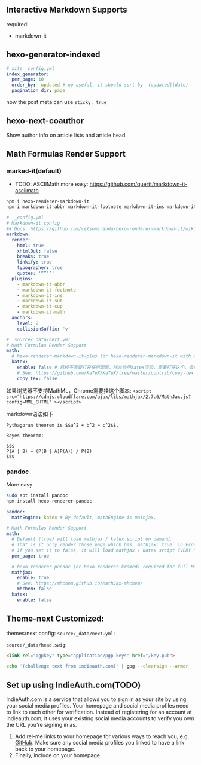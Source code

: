 ## Interactive Markdown Supports

required:

* markdown-it

## hexo-generator-indexed

```yml
# site _config.yml
index_generator:
  per_page: 10
  order_by: -updated # no useful, it should sort by -(updated||date)
  pagination_dir: page
```

now the post meta can use `sticky: true`

## hexo-next-coauthor

Show author info on article lists and article head.

## Math Formulas Render Support

### marked-it(default)

* TODO: ASCIIMath more easy: https://github.com/quertt/markdown-it-asciimath

```bash
npm i hexo-renderer-markdown-it
npm i markdown-it-abbr markdown-it-footnote markdown-it-ins markdown-it-sub markdown-it-sup markdown-it-math
```

```yml
#  _config.yml
# Markdown-it config
## Docs: https://github.com/celsomiranda/hexo-renderer-markdown-it/wiki
markdown:
  render:
    html: true
    xhtmlOut: false
    breaks: true
    linkify: true
    typographer: true
    quotes: '“”‘’'
  plugins:
    - markdown-it-abbr
    - markdown-it-footnote
    - markdown-it-ins
    - markdown-it-sub
    - markdown-it-sup
    - markdown-it-math
  anchors:
    level: 2
    collisionSuffix: 'v'
```

```yml
#  source/_data/next.yml
# Math Formulas Render Support
math:
  # hexo-renderer-markdown-it-plus (or hexo-renderer-markdown-it with markdown-it-katex plugin) required for full Katex support.
  katex:
    enable: false # 已经不需要打开任何配置，除非你用katex渲染，需要打开这个，会自动引入katex的css
    # See: https://github.com/KaTeX/KaTeX/tree/master/contrib/copy-tex
    copy_tex: false
```

如果浏览器不支持MathML，Chrome需要挂这个脚本:
`<script src="https://cdnjs.cloudflare.com/ajax/libs/mathjax/2.7.6/MathJax.js?config=MML_CHTML" ></script>`


markdown语法如下

```
Pythagoran theorem is $$a^2 + b^2 = c^2$$.

Bayes theorem:

$$$
P(A | B) = (P(B | A)P(A)) / P(B)
$$$
```
### pandoc

More easy

```bash
sudo apt install pandoc
npm install hexo-renderer-pandoc
```

```yml
pandoc:
  mathEngine: katex # By default, mathEngine is mathjax.
```

```yml
# Math Formulas Render Support
math:
  # Default (true) will load mathjax / katex script on demand.
  # That is it only render those page which has `mathjax: true` in Front-matter.
  # If you set it to false, it will load mathjax / katex srcipt EVERY PAGE.
  per_page: true

  # hexo-renderer-pandoc (or hexo-renderer-kramed) required for full MathJax support.
  mathjax:
    enable: true
    # See: https://mhchem.github.io/MathJax-mhchem/
    mhchem: false
  katex:
    enable: false
```

## Theme-next Customized:

themes/next config: `source/_data/next.yml`:

`source/_data/head.swig`:

```html
<link rel="pgpkey" type="application/pgp-keys" href="/key.pub">
```

```bash
echo '(challenge text from indieauth.com)' | gpg --clearsign --armor
```

## Set up using IndieAuth.com(TODO)

IndieAuth.com is a service that allows you to sign in as your site by using your social media profiles. Your homepage and social media profiles need to link to each other for verification. Instead of registering for an account at indieauth.com, it uses your existing social media accounts to verify you own the URL you're signing in as.

1. Add rel-me links to your homepage for various ways to reach you,
e.g. <a href="https://github.com/aaronpk" rel="me">GitHub</a>.
Make sure any social media profiles you linked to have a link back to your homepage.
2. Finally, include <link rel="authorization_endpoint" href="https://indieauth.com/auth"> on your homepage.
